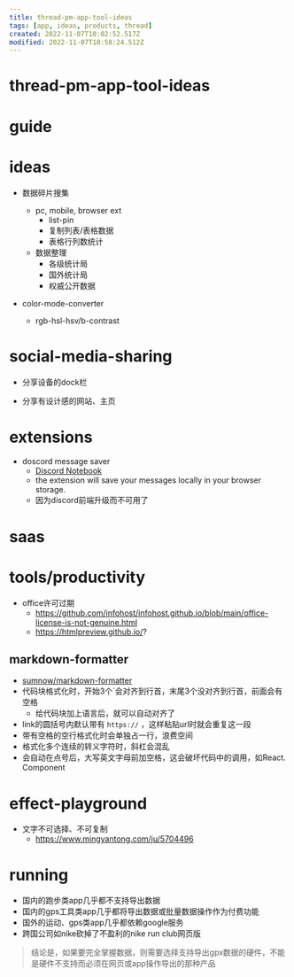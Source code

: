 ```yaml
---
title: thread-pm-app-tool-ideas
tags: [app, ideas, products, thread]
created: 2022-11-07T10:02:52.517Z
modified: 2022-11-07T10:58:24.512Z
---
```


# thread-pm-app-tool-ideas

# guide

# ideas
- 数据碎片搜集
  - pc, mobile, browser ext
    - list-pin
    - 复制列表/表格数据
    - 表格行列数统计
  - 数据整理
    - 各级统计局
    - 国外统计局
    - 权威公开数据

- color-mode-converter
  - rgb-hsl-hsv/b-contrast
# social-media-sharing
- 分享设备的dock栏

- 分享有设计感的网站、主页
# extensions
- doscord message saver
  - [Discord Notebook](https://chrome.google.com/webstore/detail/discord-notebook/jeeilfacglnffgflhgmciaegglekjlod?hl=en)
  - the extension will save your messages locally in your browser storage.
  - 因为discord前端升级而不可用了
# saas

# tools/productivity
- office许可过期
  - https://github.com/infohost/infohost.github.io/blob/main/office-license-is-not-genuine.html
  - https://htmlpreview.github.io/?

## markdown-formatter

- [sumnow/markdown-formatter](https://github.com/sumnow/markdown-formatter)
- 代码块格式化时，开始3个\`会对齐到行首，末尾3个没对齐到行首，前面会有空格
  - 给代码块加上语言后，就可以自动对齐了
- link的圆括号内默认带有 `https://` ，这样粘贴url时就会重复这一段
- 带有空格的空行格式化时会单独占一行，浪费空间
- 格式化多个连续的转义字符时，斜杠会混乱
- 会自动在点号后，大写英文字母前加空格，这会破坏代码中的调用，如React. Component
# effect-playground
- 文字不可选择、不可复制
  - https://www.mingyantong.com/ju/5704496
# running
- 国内的跑步类app几乎都不支持导出数据
- 国内的gps工具类app几乎都将导出数据或批量数据操作作为付费功能
- 国外的运动、gps类app几乎都依赖google服务
- 跨国公司如nike砍掉了不盈利的nike run club网页版

> 结论是，如果要完全掌握数据，则需要选择支持导出gpx数据的硬件，不能是硬件不支持而必须在网页或app操作导出的那种产品
